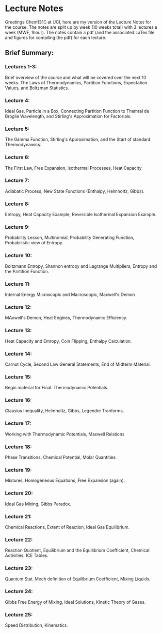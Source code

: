# Lecture Notes
Greetings Chem131C at UCI, here are my version of the Lecture Notes for the course. 
The notes are split up by week (10 weeks total) with 3 lectures a week (MWF, 1hour). 
The notes contain a pdf (and the associated LaTex file and figures for compiling the pdf) for each lecture.

## Brief Summary:
### Lectures 1-3:
Brief overview of the course and what will be covered over the next 10 weeks. 
The Laws of Thermodynamics, Partition Functions, Expectation Values, and Boltzman Statistics. 

### Lecture 4:
Ideal Gas, Particle in a Box, Connecting Partition Function to Themral de Broglie Wavelength, and Stirling's Approximation for Factorials.

### Lecture 5:
The Gamma Function, Stirling's Approximation, and the Start of standard Thermodynamics. 

### Lecture 6:
The First Law, Free Expansion, Isothermal Processes, Heat Capacity

### Lecture 7:
Adiabatic Process, New State Functions (Enthalpy, Helmholtz, Gibbs).

### Lecture 8:
Entropy, Heat Capacity Example, Reversible Isothermal Expansion Example. 

### Lecture 9:
Probability Lesson, Multinomial, Probability Generating Function, Probabilistic view of Entropy.

### Lecture 10:
Boltzmann Entropy, Shannon entropy and Lagrange Multipliers, Entropy and the Partition Function.

### Lecture 11:
Internal Energy Microscopic and Macroscopic, Maxwell's Demon

### Lecture 12:
MAxwell's Demon, Heat Engines, Thermodynamic Efficiency.

### Lecture 13:
Heat Capacity and Entropy, Coin Flipping, Enthalpy Calculation.

### Lecture 14:
Carnot Cycle, Second Law General Statements, End of Midterm Material.

### Lecture 15:
Begin material for Final. Thermodynamic Potentials.

### Lecture 16:
Clausius Inequality, Helmholtz, Gibbs, Legendre Tranforms.

### Lecture 17:
Working with Thermodynamic Potentials, Maxwell Relations

### Lecture 18:
Phase Transitions, Chemical Potential, Molar Quantities.

### Lecture 19:
Mixtures, Homogeneous Equations, Free Expansion (again).

### Lecture 20:
Ideal Gas Mixing, Gibbs Paradox.

### Lecture 21:
Chemical Reactions, Extent of Reaction, Ideal Gas Equilibrium.

### Lecture 22:
Reaction Quotient, Equilibrium and the Equilibrium Coefficient, Chemical Activities, ICE Tables.

### Lecture 23:
Quantum Stat. Mech definition of Equilibrium Coefficient, Mixing Liquids. 

### Lecture 24:
Gibbs Free Energy of Mixing, Ideal Solutions, Kinetic Theory of Gases. 

### Lecture 25:
Speed Distribution, Kinematics.
